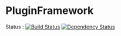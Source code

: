 # PluginFramework
Status : [![Build Status](https://drone.io/github.com/hexosse/PluginFramework/status.png)](https://drone.io/github.com/hexosse/PluginFramework/latest) [![Dependency Status](https://www.versioneye.com/user/projects/56b1f2301c89e1003c65732c/badge.svg?style=flat)](https://www.versioneye.com/user/projects/56b1f2301c89e1003c65732c)

